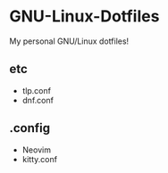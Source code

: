 # GNU-Linux-Dotfiles
My personal GNU/Linux dotfiles! 

## etc ##
- tlp.conf
- dnf.conf

## .config ##
- Neovim
- kitty.conf
